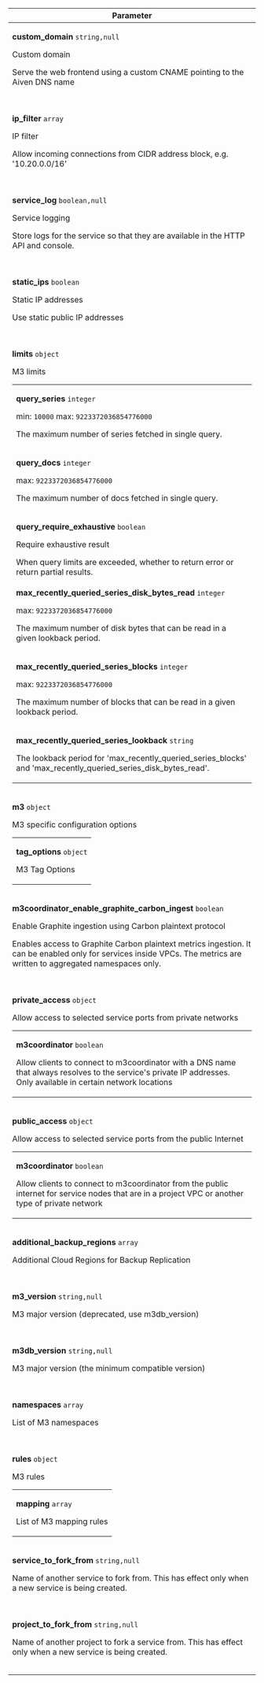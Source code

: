 
<!-- vale off -->
<table class="service-param">
  <thead>
    <tr><th>Parameter</th></tr>
  </thead><tr>
  <td>
    <p class="name">
      <b>custom_domain</b>&nbsp;<code class="type">string,null</code>
    </p>
    <p class="title">Custom domain</p>
    <div class="description">Serve the web frontend using a custom CNAME pointing to the Aiven DNS name</div>
    <table class="service-param-children">
</table>
  </td>
</tr>
<tr>
  <td>
    <p class="name">
      <b>ip_filter</b>&nbsp;<code class="type">array</code>
    </p>
    <p class="title">IP filter</p>
    <div class="description">Allow incoming connections from CIDR address block, e.g. '10.20.0.0/16'</div>
    <table class="service-param-children">
</table>
  </td>
</tr>
<tr>
  <td>
    <p class="name">
      <b>service_log</b>&nbsp;<code class="type">boolean,null</code>
    </p>
    <p class="title">Service logging</p>
    <div class="description">Store logs for the service so that they are available in the HTTP API and console.</div>
    <table class="service-param-children">
</table>
  </td>
</tr>
<tr>
  <td>
    <p class="name">
      <b>static_ips</b>&nbsp;<code class="type">boolean</code>
    </p>
    <p class="title">Static IP addresses</p>
    <div class="description">Use static public IP addresses</div>
    <table class="service-param-children">
</table>
  </td>
</tr>
<tr>
  <td>
    <p class="name">
      <b>limits</b>&nbsp;<code class="type">object</code>
    </p>
    <p class="title">M3 limits</p>
    <div class="description"></div>
    <table class="service-param-children">
      <tr>
        <td>
          <p class="name">
            <b>query_series</b>&nbsp;<code class="type">integer</code>
            <div class="constraints">
                min: <code>10000</code>
                max: <code>9223372036854776000</code>
            </div>
          </p>
          <p class="title">The maximum number of series fetched in single query.</p>
          <div class="description"></div>
        </td>
      </tr>
      <tr>
        <td>
          <p class="name">
            <b>query_docs</b>&nbsp;<code class="type">integer</code>
            <div class="constraints">
                max: <code>9223372036854776000</code>
            </div>
          </p>
          <p class="title">The maximum number of docs fetched in single query.</p>
          <div class="description"></div>
        </td>
      </tr>
      <tr>
        <td>
          <p class="name">
            <b>query_require_exhaustive</b>&nbsp;<code class="type">boolean</code>
          </p>
          <p class="title">Require exhaustive result</p>
          <div class="description">When query limits are exceeded, whether to return error or return partial results.</div>
        </td>
      </tr>
      <tr>
        <td>
          <p class="name">
            <b>max_recently_queried_series_disk_bytes_read</b>&nbsp;<code class="type">integer</code>
            <div class="constraints">
                max: <code>9223372036854776000</code>
            </div>
          </p>
          <p class="title">The maximum number of disk bytes that can be read in a given lookback period.</p>
          <div class="description"></div>
        </td>
      </tr>
      <tr>
        <td>
          <p class="name">
            <b>max_recently_queried_series_blocks</b>&nbsp;<code class="type">integer</code>
            <div class="constraints">
                max: <code>9223372036854776000</code>
            </div>
          </p>
          <p class="title">The maximum number of blocks that can be read in a given lookback period.</p>
          <div class="description"></div>
        </td>
      </tr>
      <tr>
        <td>
          <p class="name">
            <b>max_recently_queried_series_lookback</b>&nbsp;<code class="type">string</code>
          </p>
          <p class="title">The lookback period for 'max_recently_queried_series_blocks' and 'max_recently_queried_series_disk_bytes_read'.</p>
          <div class="description"></div>
        </td>
      </tr>
</table>
  </td>
</tr>
<tr>
  <td>
    <p class="name">
      <b>m3</b>&nbsp;<code class="type">object</code>
    </p>
    <p class="title">M3 specific configuration options</p>
    <div class="description"></div>
    <table class="service-param-children">
      <tr>
        <td>
          <p class="name">
            <b>tag_options</b>&nbsp;<code class="type">object</code>
          </p>
          <p class="title">M3 Tag Options</p>
          <div class="description"></div>
        </td>
      </tr>
</table>
  </td>
</tr>
<tr>
  <td>
    <p class="name">
      <b>m3coordinator_enable_graphite_carbon_ingest</b>&nbsp;<code class="type">boolean</code>
    </p>
    <p class="title">Enable Graphite ingestion using Carbon plaintext protocol</p>
    <div class="description">Enables access to Graphite Carbon plaintext metrics ingestion. It can be enabled only for services inside VPCs. The metrics are written to aggregated namespaces only.</div>
    <table class="service-param-children">
</table>
  </td>
</tr>
<tr>
  <td>
    <p class="name">
      <b>private_access</b>&nbsp;<code class="type">object</code>
    </p>
    <p class="title">Allow access to selected service ports from private networks</p>
    <div class="description"></div>
    <table class="service-param-children">
      <tr>
        <td>
          <p class="name">
            <b>m3coordinator</b>&nbsp;<code class="type">boolean</code>
          </p>
          <p class="title">Allow clients to connect to m3coordinator with a DNS name that always resolves to the service's private IP addresses. Only available in certain network locations</p>
          <div class="description"></div>
        </td>
      </tr>
</table>
  </td>
</tr>
<tr>
  <td>
    <p class="name">
      <b>public_access</b>&nbsp;<code class="type">object</code>
    </p>
    <p class="title">Allow access to selected service ports from the public Internet</p>
    <div class="description"></div>
    <table class="service-param-children">
      <tr>
        <td>
          <p class="name">
            <b>m3coordinator</b>&nbsp;<code class="type">boolean</code>
          </p>
          <p class="title">Allow clients to connect to m3coordinator from the public internet for service nodes that are in a project VPC or another type of private network</p>
          <div class="description"></div>
        </td>
      </tr>
</table>
  </td>
</tr>
<tr>
  <td>
    <p class="name">
      <b>additional_backup_regions</b>&nbsp;<code class="type">array</code>
    </p>
    <p class="title">Additional Cloud Regions for Backup Replication</p>
    <div class="description"></div>
    <table class="service-param-children">
</table>
  </td>
</tr>
<tr>
  <td>
    <p class="name">
      <b>m3_version</b>&nbsp;<code class="type">string,null</code>
    </p>
    <p class="title">M3 major version (deprecated, use m3db_version)</p>
    <div class="description"></div>
    <table class="service-param-children">
</table>
  </td>
</tr>
<tr>
  <td>
    <p class="name">
      <b>m3db_version</b>&nbsp;<code class="type">string,null</code>
    </p>
    <p class="title">M3 major version (the minimum compatible version)</p>
    <div class="description"></div>
    <table class="service-param-children">
</table>
  </td>
</tr>
<tr>
  <td>
    <p class="name">
      <b>namespaces</b>&nbsp;<code class="type">array</code>
    </p>
    <p class="title">List of M3 namespaces</p>
    <div class="description"></div>
    <table class="service-param-children">
</table>
  </td>
</tr>
<tr>
  <td>
    <p class="name">
      <b>rules</b>&nbsp;<code class="type">object</code>
    </p>
    <p class="title">M3 rules</p>
    <div class="description"></div>
    <table class="service-param-children">
      <tr>
        <td>
          <p class="name">
            <b>mapping</b>&nbsp;<code class="type">array</code>
          </p>
          <p class="title">List of M3 mapping rules</p>
          <div class="description"></div>
        </td>
      </tr>
</table>
  </td>
</tr>
<tr>
  <td>
    <p class="name">
      <b>service_to_fork_from</b>&nbsp;<code class="type">string,null</code>
    </p>
    <p class="title">Name of another service to fork from. This has effect only when a new service is being created.</p>
    <div class="description"></div>
    <table class="service-param-children">
</table>
  </td>
</tr>
<tr>
  <td>
    <p class="name">
      <b>project_to_fork_from</b>&nbsp;<code class="type">string,null</code>
    </p>
    <p class="title">Name of another project to fork a service from. This has effect only when a new service is being created.</p>
    <div class="description"></div>
    <table class="service-param-children">
</table>
  </td>
</tr>
</table>
    